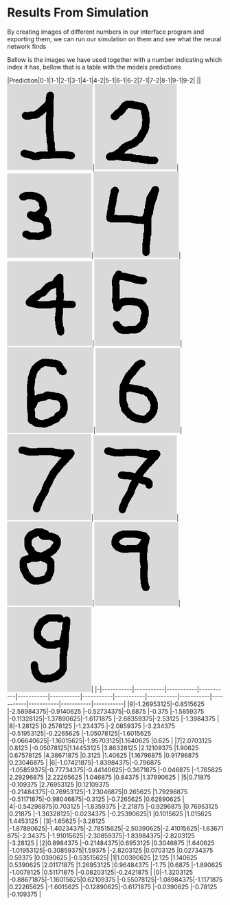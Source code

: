 # Results From Simulation
By creating images of different numbers in our interface program and exporting them, we can run our simulation on them and see what the neural network finds

Bellow is the images we have used together with a number indicating which index it has, bellow that is a table with the models predictions

|Prediction|0-1|1-1|2-1|3-1|4-1|4-2|5-1|6-1|6-2|7-1|7-2|8-1|9-1|9-2|
||![Number 1-1](numbers/1-1.png)|![Number 2-1](numbers/2-1.png)|![Number 3-1](numbers/3-1.png)|![Number 4-1](numbers/4-1.png)|![Number 4-2](numbers/4-2.png)|![Number 5-1](numbers/5-1.png)|![Number 6-1](numbers/6-1.png)|![Number 6-2](numbers/6-2.png)|![Number 7-1](numbers/7-1.png)|![Number 7-2](numbers/7-2.png)|![Number 8-1](numbers/8-1.png)|![Number 9-1](numbers/9-1.png)|![Number 9-2](numbers/9-2.png)|
|-|-----------|-----------|-----------|-----------|-----------|-----------|-----------|-----------|-----------|-----------|-----------|-----------|-----------|-----------|
|9|-1.26953125|-0.8515625 |-2.58984375|-0.9140625 |-0.52734375|-0.6875    |-0.375     |-1.5859375 |-0.11328125|-1.37890625|-1.6171875 |-2.68359375|-2.53125   |-1.3984375 |
|8|-1.28125   |0.2578125  |-1.234375  |-2.0859375 |-3.234375  |-0.51953125|-0.2265625 |-1.05078125|-1.6015625 |-0.06640625|-1.16015625|-1.95703125|1.1640625  |0.625      |
|7|2.0703125  |0.8125     |-0.05078125|1.14453125 |3.86328125 |2.12109375 |1.90625    |0.67578125 |4.38671875 |0.3125     |1.40625    |1.16796875 |0.91796875 |0.23046875 |
|6|-1.07421875|-1.83984375|-0.796875  |-1.05859375|-0.77734375|-0.44140625|-0.3671875 |-0.046875  |-1.765625  |2.29296875 |2.22265625 |1.046875   |0.84375    |1.37890625 |
|5|0.71875    |-0.109375  |2.76953125 |0.12109375 |-0.21484375|-0.76953125|-1.23046875|0.265625   |1.79296875 |-0.51171875|-0.98046875|-0.3125    |-0.7265625 |0.62890625 |
|4|-0.54296875|0.703125   |-1.8359375 |-2.21875   |-0.9296875 |0.76953125 |0.21875    |-1.36328125|-0.0234375 |-0.25390625|1          |0.1015625  |1.015625   |1.4453125  |
|3|-1.65625   |-3.28125   |-1.87890625|-1.40234375|-2.78515625|-2.50390625|-2.41015625|-1.63671875|-2.34375   |-1.91015625|-2.30859375|-1.83984375|-2.8203125 |-3.28125   |
|2|0.8984375  |-0.21484375|0.6953125  |0.3046875  |1.640625   |-1.01953125|-0.30859375|1.59375    |-2.8203125 |0.0703125  |0.02734375 |0.59375    |0.0390625  |-0.53515625|
|1|1.00390625 |2.125      |1.140625   |0.5390625  |2.01171875 |1.26953125 |0.96484375 |-1.75      |0.6875     |-1.890625  |-1.0078125 |0.51171875 |-0.08203125|-0.2421875 |
|0|-1.3203125 |-0.88671875|-1.16015625|0.62109375 |-0.55078125|-1.08984375|-1.1171875 |0.22265625 |-1.6015625 |-0.12890625|-0.6171875 |-0.0390625 |-0.78125   |-0.109375  |
